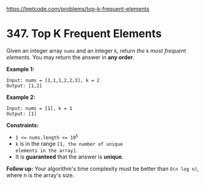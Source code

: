 https://leetcode.com/problems/top-k-frequent-elements
# 347. Top K Frequent Elements
Given an integer array <code>nums</code> and an integer <code>k</code>, return *the* <code>k</code> *most frequent elements*. You may return the answer in **any order**.




**Example 1:**

```
Input: nums = [1,1,1,2,2,3], k = 2
Output: [1,2]

```
**Example 2:**

```
Input: nums = [1], k = 1
Output: [1]

```



**Constraints:**

* <code>1 <= nums.length <= 10<sup>5</sup></code>
* <code>k</code> is in the range <code>[1, the number of unique elements in the array]</code>.
* It is **guaranteed** that the answer is **unique**.



**Follow up:** Your algorithm's time complexity must be better than <code>O(n log n)</code>, where n is the array's size.

